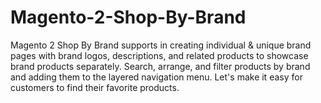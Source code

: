 # Magento-2-Shop-By-Brand
Magento 2 Shop By Brand supports in creating individual &amp; unique brand pages with brand logos, descriptions, and related products to showcase brand products separately. Search, arrange, and filter products by brand and adding them to the layered navigation menu. Let's make it easy for customers to find their favorite products.
